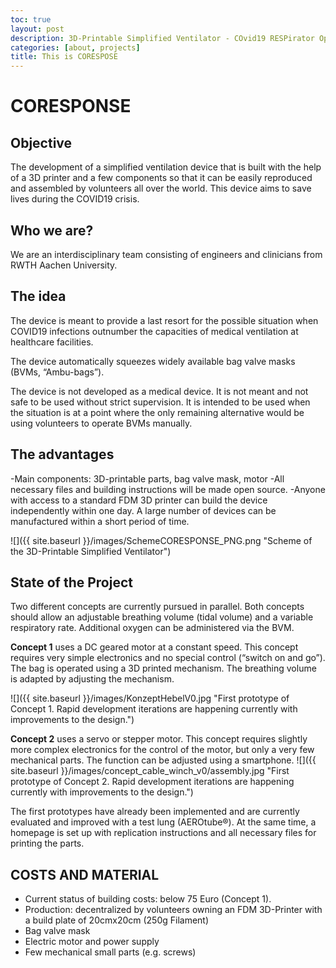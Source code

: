 ```yaml
---
toc: true
layout: post
description: 3D-Printable Simplified Ventilator - COvid19 RESPirator OpeN SourcE
categories: [about, projects]
title: This is CORESPOSE
---
```

# CORESPONSE

## Objective

The development of a simplified ventilation device that is built with the help of a 3D printer and a few components so that it can be easily reproduced and assembled by volunteers all over the world. This device aims to save lives during the COVID19 crisis.

## Who we are?

We are an interdisciplinary team consisting of engineers and clinicians from RWTH Aachen University.

## The idea

The device is meant to provide a last resort for the possible situation when COVID19 infections outnumber the capacities of medical ventilation at healthcare facilities.

The device automatically squeezes widely available bag valve masks (BVMs, “Ambu-bags”).

The device is not developed as a medical device. It is not meant and not safe to be used without strict supervision. It is intended to be used when the situation is at a point where the only remaining alternative would be using volunteers to operate BVMs manually.


## The advantages

-Main components: 3D-printable parts, bag valve mask, motor
-All necessary files and building instructions will be made open source. 
-Anyone with access to a standard FDM 3D printer can build the device independently within one day. A large number of devices can be manufactured within a short period of time.

![]({{ site.baseurl }}/images/SchemeCORESPONSE_PNG.png "Scheme of the 3D-Printable Simplified Ventilator")


## State of the Project

Two different concepts are currently pursued in parallel. Both concepts should allow an adjustable breathing volume (tidal volume) and a variable respiratory rate. Additional oxygen can be administered via the BVM.

**Concept 1** uses a DC geared motor at a constant speed. This concept requires very simple electronics and no special control (“switch on and go”). The bag is operated using a 3D printed mechanism. The breathing volume is adapted by adjusting the mechanism.

![]({{ site.baseurl }}/images/KonzeptHebelV0.jpg "First prototype of Concept 1. Rapid development iterations are happening currently with improvements to the design.")


**Concept 2** uses a servo or stepper motor. This concept requires slightly more complex electronics for the control of the motor, but only a very few mechanical parts. The function can be adjusted using a smartphone.
![]({{ site.baseurl }}/images/concept_cable_winch_v0/assembly.jpg "First prototype of Concept 2. Rapid development iterations are happening currently with improvements to the design.")

The first prototypes have already been implemented and are currently evaluated and improved with a test lung (AEROtube®).
At the same time, a homepage is set up with replication instructions and all necessary files for printing the parts.

## COSTS AND MATERIAL

- Current status of building costs: below 75 Euro (Concept 1).
- Production: decentralized by volunteers owning an FDM 3D-Printer with a build plate of 20cmx20cm (250g Filament)
- Bag valve mask
- Electric motor and power supply
- Few mechanical small parts (e.g. screws)
